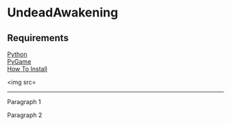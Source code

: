 # UndeadAwakening

<h2>Requirements</h2>
<a href="https://www.python.org/downloads/">Python</a><br>
<a href="https://www.lfd.uci.edu/~gohlke/pythonlibs/#pygame">PyGame</a><br>
<a href="https://www.youtube.com/watch?v=_GikMdhAhv0&t=58s">How To Install</a><br>

<img src=
<img src="">
<img src="">

<hr>
<p>
Paragraph 1
</p>
<p>
Paragraph 2
</p>

